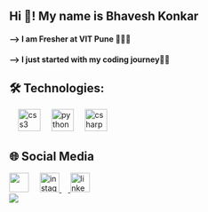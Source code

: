 <h2 align="left">Hi 👋! My name is Bhavesh Konkar </h2>
<h4>--> I am Fresher at VIT Pune 👨🏻‍🎓</h4>
<h4>--> I just started with my coding journey👨‍💻 </h4>

###



###


  

###
<h2>🛠️ Technologies:</h2>
<div align="left">
<img width="12" />
  <img src="https://cdn.jsdelivr.net/gh/devicons/devicon/icons/css3/css3-original.svg" height="40" alt="css3 logo"  />
  <img width="12" />
  <img src="https://cdn.jsdelivr.net/gh/devicons/devicon/icons/python/python-original.svg" height="40" alt="python logo"  />
  <img width="12" />
  <img src="https://cdn.jsdelivr.net/gh/devicons/devicon/icons/csharp/csharp-original.svg" height="40" alt="csharp logo"  />
</div>
  <img width="12" />
<p></p>
<h2>🌐 Social Media</h2>
<div align="left">
  <a href ="https://www.youtube.com/"><img src="https://www.svgrepo.com/show/13671/youtube.svg" height="35" alt=""  /></a> 
  <img width="12" />
   <a href ="https://www.instagram.com/"><img src="https://www.svgrepo.com/show/13639/instagram.svg" height="35" alt="instagram logo"  />
   <img width="12" />
   <a href ="https://www.linkedin.com/"><img src="https://www.svgrepo.com/show/75820/linkedin.svg" height="35" alt="linkedin logo"  />
</div>
<img align="centre" width:100% src="https://media1.tenor.com/m/1mwdqr51emcAAAAC/test-typing.gif"  />

###

<br clear="both">


###
